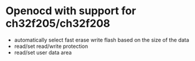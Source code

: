 # Openocd with support for ch32f205/ch32f208
- automatically select fast erase write flash based on the size of the data
- read/set read/write protection
- read/set user data area

